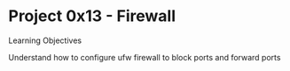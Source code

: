 # Project 0x13 - Firewall
Learning Objectives

Understand how to configure ufw firewall to block ports and forward ports
